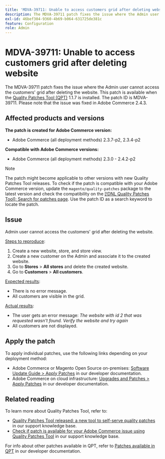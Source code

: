 ```yaml
---
title: 'MDVA-39711: Unable to access customers grid after deleting website'
description: The MDVA-39711 patch fixes the issue where the Admin user cannot access the customers' grid after deleting the website. This patch is available when the [Quality Patches Tool (QPT)](/help/announcements/adobe-commerce-announcements/magento-quality-patches-released-new-tool-to-self-serve-quality-patches.md) 1.1.7 is installed. The patch ID is MDVA-39711. Please note that the issue was fixed in Adobe Commerce 2.4.3.
exl-id: 46bef304-9360-4b69-b064-631725de381c
feature: Configuration
role: Admin
---
```

# MDVA-39711: Unable to access customers grid after deleting website

The MDVA-39711 patch fixes the issue where the Admin user cannot access the customers' grid after deleting the website. This patch is available when the [Quality Patches Tool (QPT)](/help/announcements/adobe-commerce-announcements/magento-quality-patches-released-new-tool-to-self-serve-quality-patches.md) 1.1.7 is installed. The patch ID is MDVA-39711. Please note that the issue was fixed in Adobe Commerce 2.4.3.

## Affected products and versions

**The patch is created for Adobe Commerce version:**

* Adobe Commerce (all deployment methods) 2.3.7-p2, 2.3.4-p2

**Compatible with Adobe Commerce versions:**

* Adobe Commerce (all deployment methods) 2.3.0 - 2.4.2-p2

>[!NOTE]
>
>The patch might become applicable to other versions with new Quality Patches Tool releases. To check if the patch is compatible with your Adobe Commerce version, update the `magento/quality-patches` package to the latest version and check the compatibility on the [[!DNL Quality Patches Tool]: Search for patches page](https://devdocs.magento.com/quality-patches/tool.html#patch-grid). Use the patch ID as a search keyword to locate the patch.

## Issue

Admin user cannot access the customers' grid after deleting the website.

<u>Steps to reproduce</u>:

1. Create a new website, store, and store view.
1. Create a new customer on the Admin and associate it to the created website.
1. Go to **Stores** > **All stores** and delete the created website.
1. Go to **Customers** > **All customers**.

<u>Expected results</u>:

* There is no error message.
* All customers are visible in the grid.

<u>Actual results</u>:

* The user gets an error message: *The website with id 2 that was requested wasn't found. Verify the website and try again*
* All customers are not displayed.

## Apply the patch

To apply individual patches, use the following links depending on your deployment method:

* Adobe Commerce or Magento Open Source on-premises: [Software Update Guide > Apply Patches](https://devdocs.magento.com/guides/v2.4/comp-mgr/patching/mqp.html) in our developer documentation.
* Adobe Commerce on cloud infrastructure: [Upgrades and Patches > Apply Patches](https://devdocs.magento.com/cloud/project/project-patch.html) in our developer documentation.

## Related reading

To learn more about Quality Patches Tool, refer to:

* [Quality Patches Tool released: a new tool to self-serve quality patches](/help/announcements/adobe-commerce-announcements/magento-quality-patches-released-new-tool-to-self-serve-quality-patches.md) in our support knowledge base.
* [Check if patch is available for your Adobe Commerce issue using Quality Patches Tool](/help/support-tools/patches-available-in-qpt-tool/check-patch-for-magento-issue-with-magento-quality-patches.md) in our support knowledge base.

For info about other patches available in QPT, refer to [Patches available in QPT](https://devdocs.magento.com/quality-patches/tool.html#patch-grid) in our developer documentation.
